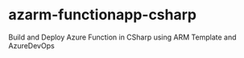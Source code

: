 # azarm-functionapp-csharp
Build and Deploy Azure Function in CSharp using ARM Template and AzureDevOps

